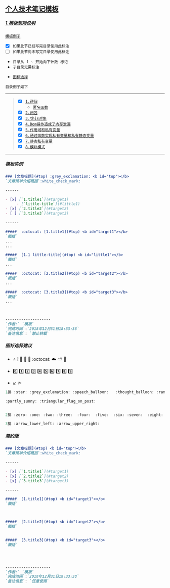 ## [个人技术笔记模板](#)  <b id="top"></b>

##### [1.模板规则说明](#top)
[`模板例子`](https://github.com/kickgod/Front-End/blob/master/Javascript/Javascript5/JavaScriptFunction.md)

  - [x] `如果此节已经写完目录使用此标注 ` 
  - [ ] `如果此节尚未写完目录使用此标注 ` 
  * `目录从 1 ~ 开始向下计数 标记`
  * `子目录无需标注`
  - [`图标选择`](https://github.com/guodongxiaren/README/blob/master/emoji.md)


`目录例子如下`

----
  
> - [x] [`1.递归`](#proto) 
>    * [`匿名函数`](#lambda)
> - [x] [`2.闭包`](#close) 
> - [x] [`3.this对象`](#this)
> - [x] [`4.Dom操作造成了内存泄漏`](#lost)
> - [x] [`5.作用域和私有变量`](#inner)
> - [x] [`6.通过函数实现私有变量和私有静态变量`](#private)
> - [x] [`7.静态私有变量`](#static)
> - [x] [`8.模块模式`](#module)

----

##### 模板实例
```markdown
### [文章标题](#top) :grey_exclamation: <b id="top"></b>
`文章简单介绍概括`:white_check_mark:

------

- [x] [`1.title1`](#target1)
     - [`little-title`](#little1)
- [x] [`2.title2`](#target2)
- [ ] [`3.title3`](#target3)

------

#####  :octocat: [1.title1](#top) <b id="target1"></b> 
`概括`
...
...

#####  [1.1 little-title](#top) <b id="little1"></b> 
`概括`
...

#####  :octocat: [2.title2](#top) <b id="target2"></b> 
`概括`
...

#####  :octocat: [3.title3](#top) <b id="target3"></b> 
`概括`
...



--------------------
`作者:` `模板` 
`完成时间`:`2018年12月31日18:33:38`
`备注信息`: `禁止转载` 
```

##### 图标选择建议
- :star:  :grey_exclamation:  :speech_balloon:   :thought_balloon:  :ram:  :octocat:  :cloud:  :partly_sunny: :triangular_flag_on_post:

- :zero: :one: :two: :three:  :four:  :five:  :six: :seven:  :eight: :nine:

- :arrow_lower_left: :arrow_upper_right:

```c#
1排 :star: :grey_exclamation: :speech_balloon:   :thought_balloon: :ram: :octocat: :cloud:

:partly_sunny: :triangular_flag_on_post:


2排 :zero: :one: :two: :three:  :four:  :five:  :six: :seven:  :eight: :nine:

3排 :arrow_lower_left: :arrow_upper_right:
```

##### 简约版
```markdown
### [文章标题](#top) <b id="top"></b>
`文章简单介绍概括`:white_check_mark:

------

- [x] [`1.title1`](#target1)
- [x] [`2.title2`](#target2)
- [x] [`3.title3`](#target3)

------

#####  [1.title1](#top) <b id="target1"></b> 
`概括`



#####  [2.title2](#top) <b id="target2"></b> 
`概括`


#####  [3.title3](#top) <b id="target3"></b> 
`概括`




--------------------
`作者:` `模板` 
`完成时间`:`2018年12月31日18:33:38`
`备注信息`: `任意使用` 
```


